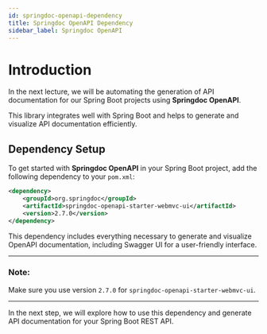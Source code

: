 ```yaml
---
id: springdoc-openapi-dependency
title: Springdoc OpenAPI Dependency
sidebar_label: Springdoc OpenAPI
---
```


# Introduction

In the next lecture, we will be automating the generation of API documentation
for our Spring Boot projects using **Springdoc OpenAPI**.

This library integrates well with Spring Boot and helps to generate and
visualize API documentation efficiently.

## **Dependency Setup**

To get started with **Springdoc OpenAPI** in your Spring Boot project, add the
following dependency to your `pom.xml`:

```xml
<dependency>
	<groupId>org.springdoc</groupId>
	<artifactId>springdoc-openapi-starter-webmvc-ui</artifactId>
	<version>2.7.0</version>
</dependency>
```

This dependency includes everything necessary to generate and visualize OpenAPI
documentation, including Swagger UI for a user-friendly interface.

---

### **Note:**

Make sure you use version `2.7.0` for `springdoc-openapi-starter-webmvc-ui`.

---

In the next step, we will explore how to use this dependency and generate API
documentation for your Spring Boot REST API.

